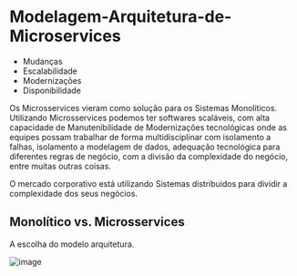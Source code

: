 # Modelagem-Arquitetura-de-Microservices

-  Mudanças
-  Escalabilidade
-  Modernizações
-  Disponibilidade


Os Microsservices vieram como solução para os Sistemas Monoliticos. 
Utilizando Microsservices podemos ter softwares scaláveis, com alta capacidade de Manutenibilidade de Modernizações tecnológicas onde as equipes possam trabalhar de forma multidisciplinar com isolamento a falhas, isolamento a modelagem de dados, adequação tecnológica para diferentes regras de negócio, com a divisão da complexidade do negócio, entre muitas outras coisas.

O mercado corporativo está utilizando Sistemas distribuidos para dividir a complexidade dos seus negócios.

## Monolítico vs. Microsservices

A escolha do modelo arquitetura.


![image](https://user-images.githubusercontent.com/52088444/158264354-17e4d77e-9369-43bf-9920-4cacde26a6ca.png)

